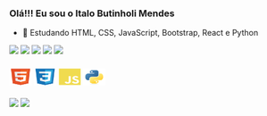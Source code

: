 ###  Olá!!! Eu sou o Italo Butinholi Mendes

- 🌱 Estudando HTML, CSS, JavaScript, Bootstrap, React e Python

![](http://github-profile-summary-cards.vercel.app/api/cards/profile-details?username=ItaloBM&theme=2077)
![](http://github-profile-summary-cards.vercel.app/api/cards/repos-per-language?username=ItaloBM&theme=2077)
![](http://github-profile-summary-cards.vercel.app/api/cards/most-commit-language?username=ItaloBM&theme=2077)
![](http://github-profile-summary-cards.vercel.app/api/cards/stats?username=ItaloBM&theme=2077)
![](http://github-profile-summary-cards.vercel.app/api/cards/productive-time?username=ItaloBM&theme=2077&utcOffset=8)


###

<div><div>  
  <img align="center" alt="ItaloBM-HTML" height="30" width="40" src="https://raw.githubusercontent.com/devicons/devicon/master/icons/html5/html5-original.svg">
  <img align="center" alt="ItaloBM-CSS" height="30" width="40" src="https://raw.githubusercontent.com/devicons/devicon/master/icons/css3/css3-original.svg">
  <img align="center" alt="ItaloBM-Js" height="30" width="40" src="https://raw.githubusercontent.com/devicons/devicon/master/icons/javascript/javascript-plain.svg">
  <img align="center" alt="ItaloBM-Python" height="30" width="40" src="https://raw.githubusercontent.com/devicons/devicon/master/icons/python/python-original.svg">
</div>

###

<div>
  <a href = "mailto:italobm2011@gmail.com"><img src="https://img.shields.io/badge/-Gmail-%23333?style=for-the-badge&logo=gmail&logoColor=white" target="_blank"></a>
  <a href="https://www.linkedin.com/in/italo-butinholi-mendes/" target="_blank"><img src="https://img.shields.io/badge/-LinkedIn-%230077B5?style=for-the-badge&logo=linkedin&logoColor=white" target="_blank"></a>   
</div>


